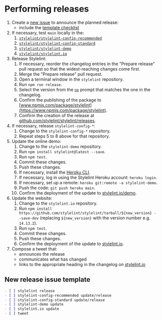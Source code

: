 # Performing releases

1. Create a [new issue](https://github.com/stylelint/stylelint/issues/new?title=Release+%7Bversion%7D&labels=status%3A+needs+discussion) to announce the planned release:
   - include the [template checklist](#new-release-issue-template)
2. If necessary, test `main` locally in the:
   1. [`stylelint/stylelint-config-recommended`](https://github.com/stylelint/stylelint-config-recommended)
   2. [`stylelint/stylelint-config-standard`](https://github.com/stylelint/stylelint-config-standard)
   3. [`stylelint/stylelint-demo`](https://github.com/stylelint/stylelint-demo)
   4. [`stylelint/stylelint.io`](https://github.com/stylelint/stylelint.io)
3. Release Stylelint:
   1. If necessary, reorder the changelog entries in the "Prepare release" pull request so that the widest-reaching changes come first.
   2. Merge the "Prepare release" pull request.
   3. Open a terminal window in the `stylelint` repository.
   4. Run `npm run release`.
   5. Select the version from the [`np`](https://github.com/sindresorhus/np) prompt that matches the one in the changelog.
   6. Confirm the publishing of the package to [www.npmjs.com/package/stylelint](https://www.npmjs.com/package/stylelint).
   7. Confirm the creation of the release at [github.com/stylelint/stylelint/releases](https://github.com/stylelint/stylelint/releases).
4. If necessary, release `stylelint-config-*`:
   1. Change to the `stylelint-config-*` repository.
   2. Repeat steps 5 to 8 above for that repository.
5. Update the online demo:
   1. Change to the `stylelint-demo` repository.
   2. Run `npm install stylelint@latest --save`.
   3. Run `npm test`.
   4. Commit these changes.
   5. Push these changes.
   6. If necessary, install the [Heroku CLI](https://devcenter.heroku.com/articles/heroku-cli#install-the-heroku-cli).
   7. If necessary, log in using the Stylelint Heroku account: `heroku login`.
   8. If necessary, set up a remote: `heroku git:remote -a stylelint-demo`.
   9. Push the code: `git push heroku main`.
   10. Confirm the deployment of the update to [stylelint.io/demo](https://stylelint.io/demo).
6. Update the website:
   1. Change to the `stylelint.io` repository.
   2. Run `npm install https://github.com/stylelint/stylelint/tarball/${new_version} --save-dev` (replacing `${new_version}` with the version number e.g. `14.13.2`).
   3. Run `npm test`.
   4. Commit these changes.
   5. Push these changes.
   6. Confirm the deployment of the update to [stylelint.io](https://stylelint.io).
7. Compose a tweet that:
   - announces the release
   - communicates what has changed
   - links to the appropriate heading in the changelog on [stylelint.io](https://stylelint.io)

## New release issue template

```markdown
- [ ] stylelint release
- [ ] stylelint-config-recommended update/release
- [ ] stylelint-config-standard update/release
- [ ] stylelint-demo update
- [ ] stylelint.io update
- [ ] tweet
```
